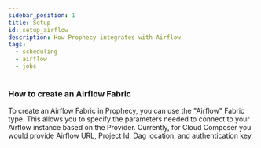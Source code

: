 ```yaml
---
sidebar_position: 1
title: Setup
id: setup_airflow
description: How Prophecy integrates with Airflow
tags:
  - scheduling
  - airflow
  - jobs
---
```


### How to create an Airflow Fabric

To create an Airflow Fabric in Prophecy, you can use the "Airflow" Fabric type. This allows you to specify the parameters needed to connect to your Airflow instance based on the Provider. Currently, for Cloud Composer you would provide Airflow URL, Project Id, Dag location, and authentication key.
